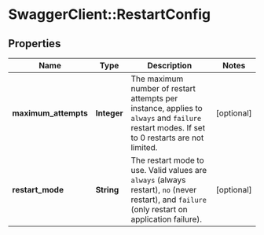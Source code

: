 # SwaggerClient::RestartConfig

## Properties
Name | Type | Description | Notes
------------ | ------------- | ------------- | -------------
**maximum_attempts** | **Integer** | The maximum number of restart attempts per instance, applies to `always` and `failure` restart modes. If set to 0 restarts are not limited. | [optional] 
**restart_mode** | **String** | The restart mode to use. Valid values are `always` (always restart), `no` (never restart), and `failure` (only restart on application failure). | [optional] 


